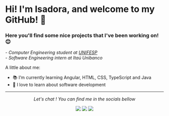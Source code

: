 # Hi! I'm Isadora, and welcome to my GitHub! 👋
### Here you'll find some nice projects that I've been working on! 😊

<!--
**IsadoraMuniz/IsadoraMuniz** is a ✨ _special_ ✨ repository because its `README.md` (this file) appears on your GitHub profile.-->

<i> - Computer Engineering student at [UNIFESP](https://www.unifesp.br/)</i>
<i><br> - Software Engineering intern at Itaú Unibanco </i>

  

A little about me:

- 📚 I’m currently learning Angular, HTML, CSS, TypeScript and Java
- 🥰 I love to learn about software development

<!--
![Top Languages Card](https://github-readme-stats.vercel.app/api/top-langs/?username=IsadoraMuniz&layout=compact&hide=Yacc)-->
<hr>
<p align="center">
  <i>Let's chat ! You can find me in the socials bellow</i>
<p align="center">
    <a href="http://www.linkedin.com/in/isadora-rf-muniz" alt="Linkedin" target="_blank"> <img src="https://img.icons8.com/color/30/000000/linkedin.png" /></a>
    <a href="https://www.instagram.com/isadoraa_muniz" alt="Instagram" target="_blank"><img src="https://img.icons8.com/fluent/30/000000/instagram-new.png" /></a>
    <a href="https://www.facebook.com/isadora.rfmuniz/" alt="Facebook" target="_blank"><img src="https://img.icons8.com/fluent/30/000000/facebook-new.png" /></a>
</p>
  
</p>


